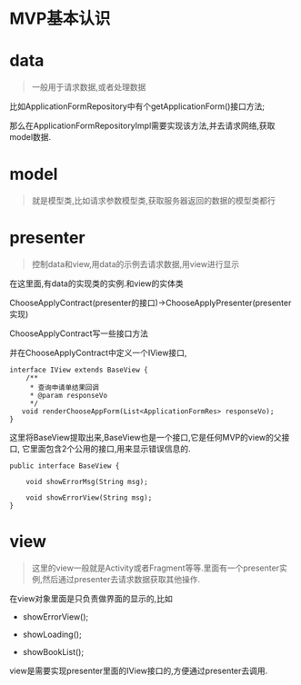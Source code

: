 # MVP基本认识

# data 

> 一般用于请求数据,或者处理数据

比如ApplicationFormRepository中有个getApplicationForm()接口方法;

那么在ApplicationFormRepositoryImpl需要实现该方法,并去请求网络,获取model数据.


# model

> 就是模型类,比如请求参数模型类,获取服务器返回的数据的模型类都行

# presenter

> 控制data和view,用data的示例去请求数据,用view进行显示

在这里面,有data的实现类的实例.和view的实体类

ChooseApplyContract(presenter的接口)->ChooseApplyPresenter(presenter实现)

ChooseApplyContract写一些接口方法

并在ChooseApplyContract中定义一个IView接口,

	interface IView extends BaseView {
        /**
         * 查询申请单结果回调
         * @param responseVo
         */
       void renderChooseAppForm(List<ApplicationFormRes> responseVo);
    }
	
这里将BaseView提取出来,BaseView也是一个接口,它是任何MVP的view的父接口,
它里面包含2个公用的接口,用来显示错误信息的.

	public interface BaseView {

	    void showErrorMsg(String msg);
	
	    void showErrorView(String msg);
	}

# view

> 这里的view一般就是Activity或者Fragment等等.里面有一个presenter实例,然后通过presenter去请求数据获取其他操作.

在view对象里面是只负责做界面的显示的,比如

- showErrorView();

- showLoading();

- showBookList();

view是需要实现presenter里面的IView接口的,方便通过presenter去调用.